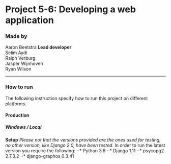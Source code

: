 # Project 5-6: Developing a web application

### Made by
Aaron Beetstra **Lead developer**<br/>
Selim Aydi<br/>
Ralph Verburg<br/>
Jasper Wijnhoven<br/>
Ryan Wilson<br/>

------
### How to run
The following instruction specify how to run this project on different platforms.

#### Production

##### Windows / Local

**Setup**
_Please not that the versions provided are the ones used for testing, no other version, like Django 2.0, have been tested._
In order to run the latest version you require the following:
⋅⋅* Python 3.6
⋅⋅* Django 1.11 
⋅⋅* psycopg2 2.7.3.2
⋅⋅* django-graphos 0.3.41

